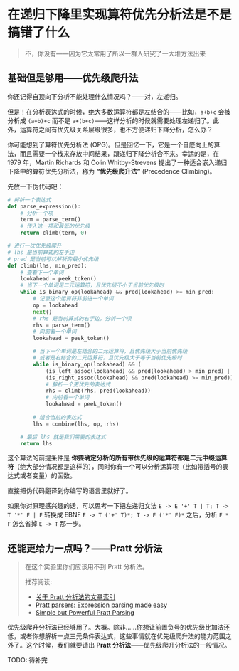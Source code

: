 # 在递归下降里实现算符优先分析法是不是搞错了什么

> 不，你没有——因为它太常用了所以一群人研究了一大堆方法出来

## 基础但是够用——优先级爬升法

你还记得自顶向下分析不能处理什么情况吗？——对，左递归。

但是！在分析表达式的时候，绝大多数运算符都是左结合的——比如，`a+b+c` 会被分析成 `(a+b)+c` 而不是 `a+(b+c)`——这样分析的时候就需要处理左递归了。此外，运算符之间有优先级关系层级很多，也不方便递归下降分析，怎么办？

你可能想到了算符优先分析法 (OPG)。但是回忆一下，它是一个自底向上的算法，而且需要一个栈来存放中间结果，跟递归下降分析合不来。幸运的是，在 1979 年，Martin Richards 和 Colin Whitby-Strevens 提出了一种适合嵌入递归下降中的算符优先分析法，称为 **“优先级爬升法”** (Precedence Climbing)。

先放一下伪代码吧：

```py
# 解析一个表达式
def parse_expression():
    # 分析一个项
    term = parse_term()
    # 传入这一项和最低的优先级
    return climb(term, 0)

# 进行一次优先级爬升
# lhs 是当前算式的左手边
# pred 是当前可以解析的最小优先级
def climb(lhs, min_pred):
    # 查看下一个单词
    lookahead = peek_token()
    # 当下一个单词是二元运算符，且优先级不小于当前优先级时
    while is_binary_op(lookahead) && pred(lookahead) >= min_pred:
        # 记录这个运算符并前进一个单词
        op = lookahead
        next()
        # rhs 是当前算式的右手边。分析一个项
        rhs = parse_term()
        # 向前看一个单词
        lookahead = peek_token()

        # 当下一个单词是左结合的二元运算符，且优先级大于当前优先级
        # 或者是右结合的二元运算符，且优先级大于等于当前优先级时
        while is_binary_op(lookahead) && (
            (is_left_assoc(lookahead) && pred(lookahead) > min_pred) ||
            (is_right_assoc(lookahead) && pred(lookahead) >= min_pred)):
            # 解析一个更优先的表达式
            rhs = climb(rhs, pred(lookahead))
            # 向前看一个单词
            lookahead = peek_token()
        
        # 组合当前的表达式
        lhs = combine(lhs, op, rhs)

    # 最后 lhs 就是我们需要的表达式
    return lhs    
```

这个算法的前提条件是 **你要确定分析的所有带优先级的运算符都是二元中缀运算符**（绝大部分情况都是这样的），同时你有一个可以分析运算项（比如带括号的表达式或者变量）的函数。

直接把伪代码翻译到你编写的语言里就好了。

如果你对原理感兴趣的话，可以思考一下把左递归文法 `E -> E '+' T | T; T -> T '*' F | F` 转换成 EBNF `E -> T ('+' T)*; T -> F ('*' F)*` 之后，分析 `F * F` 怎么省掉 `E -> T` 那一步。

<!-- 
之后的思路很自然。比如说，我们有一个表达式，`a+b*c-d`，然后我们知道优先级上 `+` = `-`，`*` > `+`。

首先我们可以分析表达式最开始的一项 `a` 作为表达式的左手边。然后，我们就会读到加号 `+` 和另一项 `b` 我们保存这三个值。

在这个时候，我们就会遇到一个问题：`b` 到底是 `a` `+` 的右手边，还是另一个表达式的左手边？为了解决这个问题，我们需要读取再下一个符号，`*`。由于 `*` > `+`，`b` 就成为了新表达式的左手边——然后我们就回到了一开始。 -->

## 还能更给力一点吗？——Pratt 分析法

> 在这个实验里你们应该用不到 Pratt 分析法。
> 
> 推荐阅读: 
>  
> - [关于 Pratt 分析法的文章索引](https://www.oilshell.org/blog/2017/03/31.html)
> - [Pratt parsers: Expression parsing made easy](http://journal.stuffwithstuff.com/2011/03/19/pratt-parsers-expression-parsing-made-easy/)
> - [Simple but Powerful Pratt Parsing](https://matklad.github.io/2020/04/13/simple-but-powerful-pratt-parsing.html)

优先级爬升分析法已经够用了。大概。除非……你想让前置负号的优先级比加法还低，或者你想解析一点三元条件表达式，这些事情就在优先级爬升法的能力范围之外了。这个时候，我们就要请出 **Pratt 分析法**——优先级爬升分析法的一般情况。

TODO: 待补完
